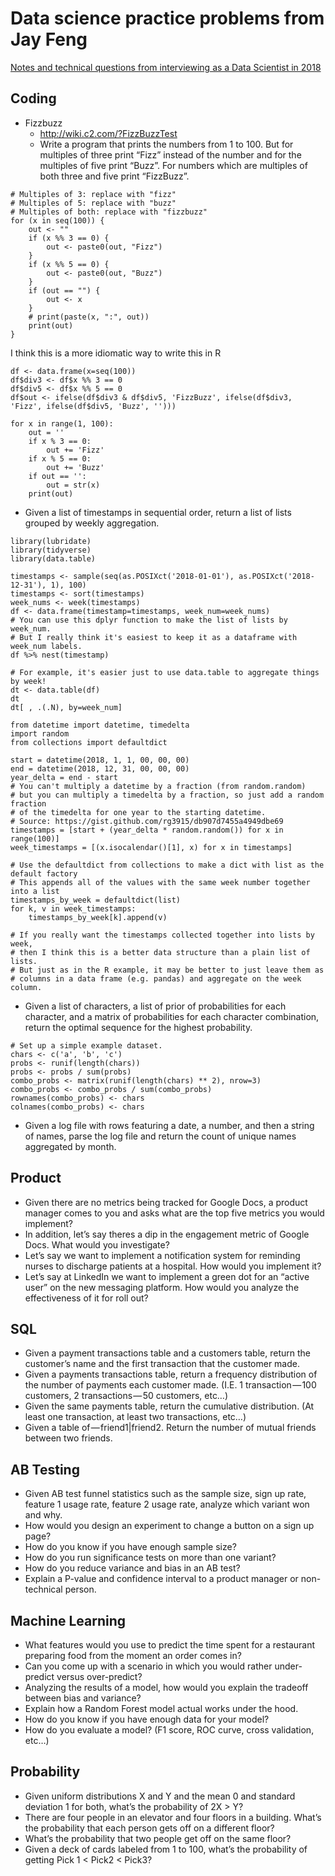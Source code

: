 # Data science practice problems from Jay Feng
[Notes and technical questions from interviewing as a Data Scientist in 2018](https://towardsdatascience.com/notes-and-technical-questions-from-interviewing-as-a-data-scientist-in-2018-20e7e3ee4ab3)

## Coding
* Fizzbuzz
    * http://wiki.c2.com/?FizzBuzzTest
    * Write a program that prints the numbers from 1 to 100. But for multiples of three print “Fizz” instead of the number and for the multiples of five print “Buzz”. For numbers which are multiples of both three and five print “FizzBuzz”.

```{r}
# Multiples of 3: replace with "fizz"
# Multiples of 5: replace with "buzz"
# Multiples of both: replace with "fizzbuzz"
for (x in seq(100)) {
    out <- ""
    if (x %% 3 == 0) {
        out <- paste0(out, "Fizz")
    }
    if (x %% 5 == 0) {
        out <- paste0(out, "Buzz")
    }
    if (out == "") {
        out <- x
    }
    # print(paste(x, ":", out))
    print(out)
}
```

I think this is a more idiomatic way to write this in R
```{r}
df <- data.frame(x=seq(100))
df$div3 <- df$x %% 3 == 0
df$div5 <- df$x %% 5 == 0
df$out <- ifelse(df$div3 & df$div5, 'FizzBuzz', ifelse(df$div3, 'Fizz', ifelse(df$div5, 'Buzz', '')))
```

```{python}
for x in range(1, 100):
    out = ''
    if x % 3 == 0:
        out += 'Fizz'
    if x % 5 == 0:
        out += 'Buzz'
    if out == '':
        out = str(x)
    print(out)
```

* Given a list of timestamps in sequential order, return a list of lists grouped by weekly aggregation.

```{r}
library(lubridate)
library(tidyverse)
library(data.table)

timestamps <- sample(seq(as.POSIXct('2018-01-01'), as.POSIXct('2018-12-31'), 1), 100)
timestamps <- sort(timestamps)
week_nums <- week(timestamps)
df <- data.frame(timestamp=timestamps, week_num=week_nums)
# You can use this dplyr function to make the list of lists by week_num.
# But I really think it's easiest to keep it as a dataframe with week_num labels.
df %>% nest(timestamp)

# For example, it's easier just to use data.table to aggregate things by week!
dt <- data.table(df)
dt
dt[ , .(.N), by=week_num]
```

```{python}
from datetime import datetime, timedelta
import random
from collections import defaultdict

start = datetime(2018, 1, 1, 00, 00, 00)
end = datetime(2018, 12, 31, 00, 00, 00)
year_delta = end - start
# You can't multiply a datetime by a fraction (from random.random)
# but you can multiply a timedelta by a fraction, so just add a random fraction
# of the timedelta for one year to the starting datetime.
# Source: https://gist.github.com/rg3915/db907d7455a4949dbe69
timestamps = [start + (year_delta * random.random()) for x in range(100)]
week_timestamps = [(x.isocalendar()[1], x) for x in timestamps]

# Use the defaultdict from collections to make a dict with list as the default factory
# This appends all of the values with the same week number together into a list
timestamps_by_week = defaultdict(list)
for k, v in week_timestamps:
    timestamps_by_week[k].append(v)

# If you really want the timestamps collected together into lists by week,
# then I think this is a better data structure than a plain list of lists.
# But just as in the R example, it may be better to just leave them as
# columns in a data frame (e.g. pandas) and aggregate on the week column.
```

* Given a list of characters, a list of prior of probabilities for each character, and a matrix of probabilities for each character combination, return the optimal sequence for the highest probability.

```{r}
# Set up a simple example dataset.
chars <- c('a', 'b', 'c')
probs <- runif(length(chars))
probs <- probs / sum(probs)
combo_probs <- matrix(runif(length(chars) ** 2), nrow=3)
combo_probs <- combo_probs / sum(combo_probs)
rownames(combo_probs) <- chars
colnames(combo_probs) <- chars

```


* Given a log file with rows featuring a date, a number, and then a string of names, parse the log file and return the count of unique names aggregated by month.
## Product
* Given there are no metrics being tracked for Google Docs, a product manager comes to you and asks what are the top five metrics you would implement?
* In addition, let’s say theres a dip in the engagement metric of Google Docs. What would you investigate?
* Let’s say we want to implement a notification system for reminding nurses to discharge patients at a hospital. How would you implement it?
* Let’s say at LinkedIn we want to implement a green dot for an “active user” on the new messaging platform. How would you analyze the effectiveness of it for roll out?
## SQL
* Given a payment transactions table and a customers table, return the customer’s name and the first transaction that the customer made.
* Given a payments transactions table, return a frequency distribution of the number of payments each customer made. (I.E. 1 transaction — 100 customers, 2 transactions — 50 customers, etc…)
* Given the same payments table, return the cumulative distribution. (At least one transaction, at least two transactions, etc…)
* Given a table of — friend1|friend2. Return the number of mutual friends between two friends.
## AB Testing
* Given AB test funnel statistics such as the sample size, sign up rate, feature 1 usage rate, feature 2 usage rate, analyze which variant won and why.
* How would you design an experiment to change a button on a sign up page?
* How do you know if you have enough sample size?
* How do you run significance tests on more than one variant?
* How do you reduce variance and bias in an AB test?
* Explain a P-value and confidence interval to a product manager or non-technical person.
## Machine Learning
* What features would you use to predict the time spent for a restaurant preparing food from the moment an order comes in?
* Can you come up with a scenario in which you would rather under-predict versus over-predict?
* Analyzing the results of a model, how would you explain the tradeoff between bias and variance?
* Explain how a Random Forest model actual works under the hood.
* How do you know if you have enough data for your model?
* How do you evaluate a model? (F1 score, ROC curve, cross validation, etc…)
## Probability
* Given uniform distributions X and Y and the mean 0 and standard deviation 1 for both, what’s the probability of 2X > Y?
* There are four people in an elevator and four floors in a building. What’s the probability that each person gets off on a different floor?
* What’s the probability that two people get off on the same floor?
* Given a deck of cards labeled from 1 to 100, what’s the probability of getting Pick 1 < Pick2 < Pick3?